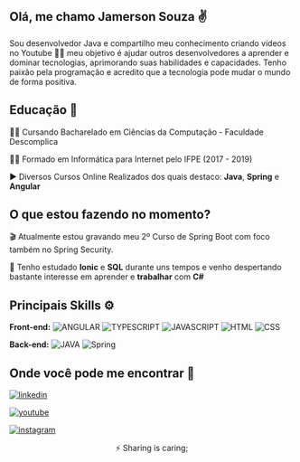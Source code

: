 
## Olá, me chamo Jamerson Souza ✌️ 
Sou desenvolvedor Java e compartilho meu conhecimento criando vídeos no Youtube 👨‍💻 meu objetivo é ajudar outros desenvolvedores a aprender e dominar tecnologias, aprimorando suas habilidades e capacidades. Tenho paixão pela programação e acredito que a tecnologia pode mudar o mundo de forma positiva.

## Educação 🏫

👨‍💻 Cursando Bacharelado em Ciências da Computação - Faculdade Descomplica

👨‍🎓 Formado em Informática para Internet pelo IFPE (2017 - 2019)

▶️ Diversos Cursos Online Realizados dos quais destaco: **Java**, **Spring** e **Angular**


## O que estou fazendo no momento?
🎬  Atualmente estou gravando meu 2º Curso de Spring Boot com foco também no Spring Security.

🧠 Tenho estudado **Ionic** e **SQL** durante uns tempos e venho despertando bastante interesse em aprender e **trabalhar** com **C#**

## Principais Skills ⚙️

**Front-end:** ![ANGULAR](https://img.shields.io/badge/angular-C3002F?style=for-the-badge&logo=angular&logoColor=white)
![TYPESCRIPT](https://img.shields.io/badge/typescript-3178C6?style=for-the-badge&logo=typescript&logoColor=white)
![JAVASCRIPT](https://img.shields.io/badge/javascript-F7E018?style=for-the-badge&logo=javascript&logoColor=2E2D2B)
![HTML](https://img.shields.io/badge/HTML 5-E44D26?style=for-the-badge&logo=html5&logoColor=white)
![CSS](https://img.shields.io/badge/CSS 3-006BC0?style=for-the-badge&logo=css3&logoColor=white)
 

**Back-end:** ![JAVA](https://img.shields.io/badge/Java-EC2025?style=for-the-badge&logo=&logoColor=white)
![Spring](https://img.shields.io/badge/Spring Framework-67AA3B?style=for-the-badge&logo=Spring&logoColor=white)

## Onde você pode me encontrar 👀

[![linkedin](https://img.shields.io/badge/linkedin-0A66C2?style=for-the-badge&logo=linkedin&logoColor=white)](https://www.linkedin.com/in/jamersonsouza)

[![youtube](https://img.shields.io/badge/youtube-fc0000?style=for-the-badge&logo=youtube&logoColor=white)](https://www.youtube.com/channel/UCxApzg-p6Q4kMm30c84x-Qw)


[![instagram](https://img.shields.io/badge/instagram-ec133b?style=for-the-badge&logo=instagram&logoColor=white)](https://www.instagram.com/jamerson.zip/)

<center>⚡️ Sharing is caring;</center>

